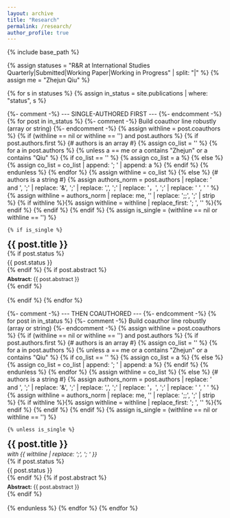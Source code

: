```yaml
---
layout: archive
title: "Research"
permalink: /research/
author_profile: true
---
```


{% include base_path %}

{% assign statuses = "R&R at International Studies Quarterly|Submitted|Working Paper|Working in Progress" | split: "|" %}
{% assign me = "Zhejun Qiu" %}

{% for s in statuses %}
  {% assign in_status = site.publications | where: "status", s %}

  {%- comment -%} --- SINGLE-AUTHORED FIRST --- {%- endcomment -%}
  {% for post in in_status %}
    {%- comment -%} Build coauthor line robustly (array or string) {%- endcomment -%}
    {% assign withline = post.coauthors %}
    {% if (withline == nil or withline == '') and post.authors %}
      {% if post.authors.first %}
        {# authors is an array #}
        {% assign co_list = '' %}
        {% for a in post.authors %}
          {% unless a == me or a contains "Zhejun" or a contains "Qiu" %}
            {% if co_list == '' %}
              {% assign co_list = a %}
            {% else %}
              {% assign co_list = co_list | append: '; ' | append: a %}
            {% endif %}
          {% endunless %}
        {% endfor %}
        {% assign withline = co_list %}
      {% else %}
        {# authors is a string #}
        {% assign authors_norm = post.authors
          | replace: ' and ', ';'
          | replace: '&', ';'
          | replace: ',', ';'
          | replace: '，', ';'
          | replace: '  ', ' ' %}
        {% assign withline = authors_norm
          | replace: me, ''
          | replace: ';;', ';'
          | strip %}
        {% if withline %}{% assign withline = withline | replace_first: '; ', '' %}{% endif %}
      {% endif %}
    {% endif %}
    {% assign is_single = (withline == nil or withline == '') %}

    {% if is_single %}
<article class="archive__item" style="margin:0 0 1rem 0;">
  <h2 class="archive__item-title no_toc" style="margin:0;">{{ post.title }}</h2>
  {% if post.status %}<p style="margin:.25rem 0 0;">{{ post.status }}</p>{% endif %}
  {% if post.abstract %}<p class="archive__item-excerpt" style="margin:.35rem 0 0; font-size:.9em;"><strong>Abstract:</strong> {{ post.abstract }}</p>{% endif %}
</article>
    {% endif %}
  {% endfor %}

  {%- comment -%} --- THEN COAUTHORED --- {%- endcomment -%}
  {% for post in in_status %}
    {%- comment -%} Build coauthor line robustly (array or string) {%- endcomment -%}
    {% assign withline = post.coauthors %}
    {% if (withline == nil or withline == '') and post.authors %}
      {% if post.authors.first %}
        {# authors is an array #}
        {% assign co_list = '' %}
        {% for a in post.authors %}
          {% unless a == me or a contains "Zhejun" or a contains "Qiu" %}
            {% if co_list == '' %}
              {% assign co_list = a %}
            {% else %}
              {% assign co_list = co_list | append: '; ' | append: a %}
            {% endif %}
          {% endunless %}
        {% endfor %}
        {% assign withline = co_list %}
      {% else %}
        {# authors is a string #}
        {% assign authors_norm = post.authors
          | replace: ' and ', ';'
          | replace: '&', ';'
          | replace: ',', ';'
          | replace: '，', ';'
          | replace: '  ', ' ' %}
        {% assign withline = authors_norm
          | replace: me, ''
          | replace: ';;', ';'
          | strip %}
        {% if withline %}{% assign withline = withline | replace_first: '; ', '' %}{% endif %}
      {% endif %}
    {% endif %}
    {% assign is_single = (withline == nil or withline == '') %}

    {% unless is_single %}
<article class="archive__item" style="margin:0 0 1rem 0;">
  <h2 class="archive__item-title no_toc" style="margin:0;">{{ post.title }}</h2>
  <p style="margin:.2rem 0 0; font-style:italic; font-size:.95em;">with <em>{{ withline | replace: ';', '; ' }}</em></p>
  {% if post.status %}<p style="margin:.25rem 0 0;">{{ post.status }}</p>{% endif %}
  {% if post.abstract %}<p class="archive__item-excerpt" style="margin:.35rem 0 0; font-size:.9em;"><strong>Abstract:</strong> {{ post.abstract }}</p>{% endif %}
</article>
    {% endunless %}
  {% endfor %}
{% endfor %}
